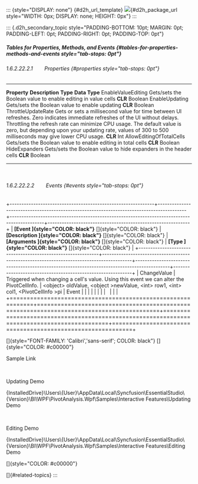 ::: {style="DISPLAY: none"}
[](ms-xhelp:///?Id=d2h_url_template){#d2h_url_template} ![](!package_url!){#d2h_package_url style="WIDTH: 0px; DISPLAY: none; HEIGHT: 0px"}
:::

::: {.d2h_secondary_topic style="PADDING-BOTTOM: 10pt; MARGIN: 0pt; PADDING-LEFT: 0pt; PADDING-RIGHT: 0pt; PADDING-TOP: 0pt"}
##### Tables for Properties, Methods, and Events {#tables-for-properties-methods-and-events style="tab-stops: 0pt"}

###### 1.6.2.22.2.1        Properties {#properties style="tab-stops: 0pt"}

  -------------------------- ---------------------------------------------------------------------------------------------------------------------------------------------------------------------------------------------------------------------------------------------------------------------------------------------------------------- ---------- ---------------
  **Property**               **Description**                                                                                                                                                                                                                                                                                                  **Type**   **Data Type**
  EnableValueEditing         Gets/sets the Boolean value to enable editing in value cells                                                                                                                                                                                                                                                     **CLR**    Boolean
  EnableUpdating             Gets/sets the Boolean value to enable updating                                                                                                                                                                                                                                                                   **CLR**    Boolean
  ThrottleUpdateRate         Gets or sets a millisecond value for time between UI refreshes. Zero indicates immediate refreshes of the UI without delays. Throttling the refresh rate can minimize CPU usage. The default value is zero, but depending upon your updating rate, values of 300 to 500 milliseconds may give lower CPU usage.   **CLR**    Int
  AllowEditingOfTotalCells   Gets/sets the Boolean value to enable editing in total cells                                                                                                                                                                                                                                                     **CLR**    Boolean
  HideExpanders              Gets/sets the Boolean value to hide expanders in the header cells                                                                                                                                                                                                                                                **CLR**    Boolean
  -------------------------- ---------------------------------------------------------------------------------------------------------------------------------------------------------------------------------------------------------------------------------------------------------------------------------------------------------------- ---------- ---------------

 

###### 1.6.2.22.2.2        Events {#events style="tab-stops: 0pt"}

+-------------------------------------------------------------+------------------------------------------------------------------------------------------+--------------------------------------------------------------------------------------------+------------------------------------------------------------+
| **[Event ]{style="COLOR: black"}** []{style="COLOR: black"} | **[Description ]{style="COLOR: black"}** []{style="COLOR: black"}                        | **[Arguments ]{style="COLOR: black"}** []{style="COLOR: black"}                            | **[Type ]{style="COLOR: black"}** []{style="COLOR: black"} |
+-------------------------------------------------------------+------------------------------------------------------------------------------------------+--------------------------------------------------------------------------------------------+------------------------------------------------------------+
| ChangeValue                                                 | Triggered when changing a cell's value. Using this event we can alter the PivotCellInfo. | \<object\> oldValue, \<object \>newValue, \<int\> row1, \<int\> col1, \<PivotCellInfo \>pi | Event                                                      |
|                                                             |                                                                                          |                                                                                            |                                                            |
|                                                             |                                                                                          |                                                                                            |                                                            |
+=============================================================+==========================================================================================+============================================================================================+============================================================+

[]{style="FONT-FAMILY: 'Calibri','sans-serif'; COLOR: black"} []{style="COLOR: #c00000"} 

Sample Link

 

Updating Demo

{InstalledDrive}\\Users\\{User}\\AppData\\Local\\Syncfusion\\EssentialStudio\\{Version}\\BI\\WPF\\PivotAnalysis.Wpf\\Samples\\Interactive Features\\Updating Demo

 

Editing Demo

{InstalledDrive}\\Users\\{User}\\AppData\\Local\\Syncfusion\\EssentialStudio\\{Version}\\BI\\WPF\\PivotAnalysis.Wpf\\Samples\\Interactive Features\\Editing Demo

[]{style="COLOR: #c00000"} 

[]{#related-topics}
:::
